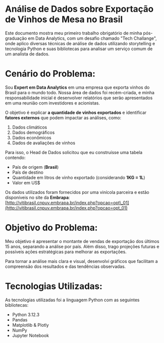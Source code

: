 # Análise de Dados sobre Exportação de Vinhos de Mesa no Brasil

Este documento mostra meu primeiro trabalho obrigatório de minha pós-graduação em Data Analytics, com um desafio chamado "Tech Challange", onde aplico diversas técnicas de análise de dados utilizando storytelling e tecnologia Python e suas bibliotecas para analisar um serviço comum de um analista de dados.

# Cenário do Problema:

Sou **Expert em Data Analytics** em uma empresa que exporta vinhos do Brasil para o mundo todo. Nossa área de dados foi recém-criada, e minha responsabilidade inicial é desenvolver relatórios que serão apresentados em uma reunião com investidores e acionistas.

O objetivo é explicar **a quantidade de vinhos exportados** e identificar **fatores externos** que podem impactar as análises, como:

1. Dados climáticos
2. Dados demográficos
3. Dados econômicos
4. Dados de avaliações de vinhos

Para isso, o Head de Dados solicitou que eu construísse uma tabela contendo:

* País de origem (**Brasil**)
* País de destino
* Quantidade em litros de vinho exportado (considerando **1KG = 1L**)
* Valor em US\$

Os dados utilizados foram fornecidos por uma vinícola parceira e estão disponíveis no site da **Embrapa**:
[http://vitibrasil.cnpuv.embrapa.br/index.php?opcao=opt\_01](http://vitibrasil.cnpuv.embrapa.br/index.php?opcao=opt_01)

# Objetivo do Problema:

Meu objetivo é apresentar o montante de vendas de exportação dos últimos 15 anos, separando a análise por país. Além disso, trago projeções futuras e possíveis ações estratégicas para melhorar as exportações.

Para tornar a análise mais clara e visual, desenvolvi gráficos que facilitam a compreensão dos resultados e das tendências observadas.

# Tecnologias Utilizadas:

As tecnologias utilizadas foi a linguagem Python com as seguintes bibliotecas:

* Python 3.12.3
* Pandas
* Matplotlib & Plotly
* NumPy
* Jupyter Notebook
